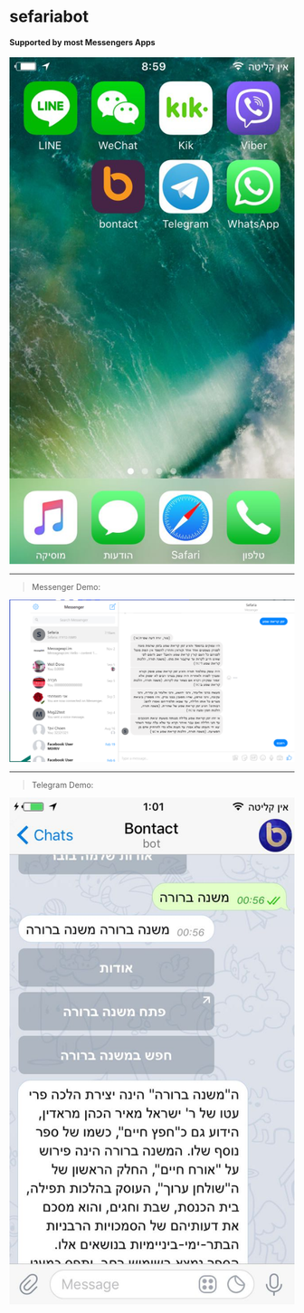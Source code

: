 # sefariabot



#### Supported by most Messengers Apps
![apps](images/apps.jpeg)

--- 

> Messenger Demo:

![Messenger](images/messenger.png)

--- 
> Telegram Demo:

![Telegram](images/telegram.jpeg)

